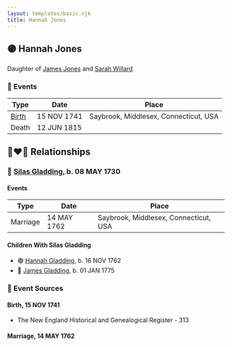 ```yaml
---
layout: templates/basic.njk
title: Hannah Jones
---
```

## 🟣 Hannah Jones

Daughter of [James Jones](/people/6/61233476) and [Sarah Willard](/people/2/24374592)

### 📆 Events

Type | Date | Place
------ | ------ | ------
[Birth](#event-b306f44d-6bb4-44fb-be53-a9b6ad3ae27e) | 15 NOV 1741 | Saybrook, Middlesex, Connecticut, USA
Death | 12 JUN 1815 |

## 👩‍❤️‍👨 Relationships

### 🔵 [Silas Gladding](/people/5/55129348), b. 08 MAY 1730

#### Events

Type | Date | Place
------ | ------ | ------
Marriage | 14 MAY 1762 | Saybrook, Middlesex, Connecticut, USA
#### Children With Silas Gladding
* 🟣 [Hannah Gladding](/people/8/88055086), b. 16 NOV 1762
* 🔵 [James Gladding](/people/5/58213774), b. 01 JAN 1775
### 📰 Event Sources

#### <a id="event-b306f44d-6bb4-44fb-be53-a9b6ad3ae27e"></a> Birth, 15 NOV 1741
* The New England Historical and Genealogical Register  - 313

#### <a id="event-89e89657-3f9c-4986-a705-7e362e4e1936"></a> Marriage, 14 MAY 1762